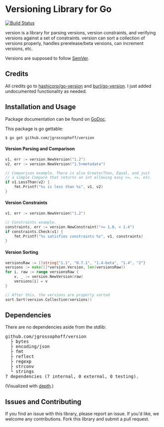# Versioning Library for Go
[![Build Status](https://travis-ci.org/jgrossophoff/version.svg?branch=master)](https://travis-ci.org/jgrossophoff/version)

version is a library for parsing versions, version constraints,
and verifying versions against a set of constraints. version
can sort a collection of versions properly, handles prerelease/beta
versions, can increment versions, etc.

Versions are supposed to follow [SemVer](http://semver.org/).

## Credits

All credits go to [hashicorp/go-version](https://github.com/hashicorp/go-version) and [burl/go-version](https://github.com/burl/go-version). I just added undocumented functionality as needed.

## Installation and Usage

Package documentation can be found on
[GoDoc](http://godoc.org/github.com/jgrossophoff/version).

This package is go gettable:

```
$ go get github.com/jgrossophoff/version
```

#### Version Parsing and Comparison

```go
v1, err := version.NewVersion("1.2")
v2, err := version.NewVersion("1.5+metadata")

// Comparison example. There is also GreaterThan, Equal, and just
// a simple Compare that returns an int allowing easy >=, <=, etc.
if v1.LessThan(v2) {
    fmt.Printf("%s is less than %s", v1, v2)
}
```

#### Version Constraints

```go
v1, err := version.NewVersion("1.2")

// Constraints example.
constraints, err := version.NewConstraint(">= 1.0, < 1.4")
if constraints.Check(v1) {
	fmt.Printf("%s satisfies constraints %s", v1, constraints)
}
```

#### Version Sorting

```go
versionsRaw := []string{"1.1", "0.7.1", "1.4-beta", "1.4", "2"}
versions := make([]*version.Version, len(versionsRaw))
for i, raw := range versionsRaw {
    v, _ := version.NewVersion(raw)
    versions[i] = v
}

// After this, the versions are properly sorted
sort.Sort(version.Collection(versions))
```

## Dependencies

There are no dependencies aside from the stdlib:

<pre>
github.com/jgrossophoff/version
  ├ bytes
  ├ encoding/json
  ├ fmt
  ├ reflect
  ├ regexp
  ├ strconv
  └ strings
7 dependencies (7 internal, 0 external, 0 testing).
</pre>

(Visualized with [depth](https://github.com/KyleBanks/depth).)

## Issues and Contributing

If you find an issue with this library, please report an issue. If you'd
like, we welcome any contributions. Fork this library and submit a pull
request.
